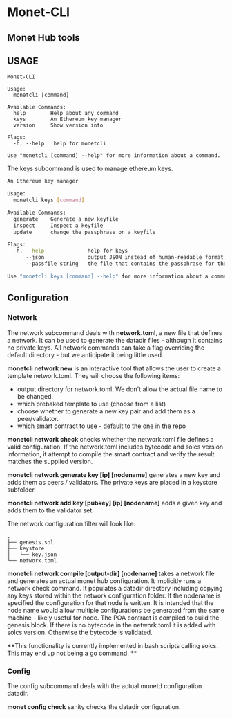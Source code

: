 # Monet-CLI
## Monet Hub tools

## USAGE


```
Monet-CLI

Usage:
  monetcli [command]

Available Commands:
  help        Help about any command
  keys        An Ethereum key manager
  version     Show version info

Flags:
  -h, --help   help for monetcli

Use "monetcli [command] --help" for more information about a command.
```

The keys subcommand is used to manage ethereum keys.

```bash
An Ethereum key manager

Usage:
  monetcli keys [command]

Available Commands:
  generate    Generate a new keyfile
  inspect     Inspect a keyfile
  update      change the passphrase on a keyfile

Flags:
  -h, --help              help for keys
      --json              output JSON instead of human-readable format
      --passfile string   the file that contains the passphrase for the keyfile

Use "monetcli keys [command] --help" for more information about a command.
```

## Configuration

### Network

The network subcommand deals with **network.toml**, a new file that defines a network. It can be used to generate the datadir files - although it contains no private keys. All network commands can take a flag overriding the default directory - but we anticipate it being little used. 

**monetcli network new** is an interactive tool that allows the user to create a template network.toml. They will choose the following items:

- output directory for network.toml. We don't allow the actual file name to be changed. 
- which prebaked template to use (choose from a list)
- choose whether to generate a new key pair and add them as a peer/validator. 
- which smart contract to use - default to the one in the repo

**monetcli network check** checks whether the network.toml file defines a valid configuration. If the network.toml includes bytecode and solcs version information, it attempt to compile the smart contract and verify the result matches the supplied version. 

**monetcli network generate key [ip] [nodename]** generates a new key and adds them as peers / validators. The private keys are placed in a keystore subfolder. 

**monetcli network add key [pubkey] [ip] [nodename]** adds a given key and adds them to the validator set.

The network configuration filter will look like:
```
.
├── genesis.sol
├── keystore
│   └── key.json
└── network.toml
```

**monetcli network compile [output-dir] [nodename]** takes a network file and generates an actual monet hub configuration. It implicitly runs a network check command. It populates a datadir directory including copying any keys stored within the network configuration folder. If the nodename is specified the configuration for that node is written. It is intended that the node name would allow multiple configurations be generated from the same machine - likely useful for node. The POA contract is compiled to build the genesis block. If there is no bytecode in the network.toml it is added with solcs version. Otherwise the bytecode is validated. 

**This functionality is currently implemented in bash scripts calling solcs. This may end up not being a go command. **


### Config
The config subcommand deals with the actual monetd configuration datadir. 

**monet config check** sanity checks the datadir configuration. 




